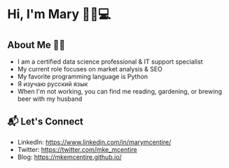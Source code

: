 # Hi, I'm Mary 👋🏻💻

## About Me 🤸🏻
* I am a certified data science professional & IT support specialist
* My current role focuses on market analysis & SEO
* My favorite programming language is Python
* Я изучаю русский язык
* When I'm not working, you can find me reading, gardening, or brewing beer with my husband

## 📬 Let's Connect
* LinkedIn: https://www.linkedin.com/in/marymcentire/
* Twitter: https://twitter.com/mke_mcentire
* Blog: https://mkemcentire.github.io/
